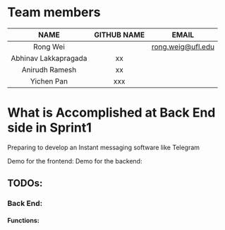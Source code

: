 # Team members
|  NAME   | GITHUB NAME  | EMAIL |
|  :----:  | :----:  | :----:  |
| Rong Wei  |  | rong.weig@ufl.edu |
| Abhinav Lakkapragada  | xx |  |
| Anirudh Ramesh  | xx |  |
| Yichen Pan  | xxx |  |
# What is Accomplished at Back End side in Sprint1

Preparing to develop an Instant messaging software like Telegram

Demo for the frontend: 
Demo for the backend: 

## TODOs:

### Back End:
#### Functions:


